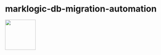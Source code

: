 # marklogic-db-migration-automation

<img src="https://github.com/rehmanuet/DataEssential/blob/master/junk/ML%20(6).png?raw=true" width="100" height="100" />     
